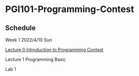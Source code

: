 # PGI101-Programming-Contest
## Schedule 
Week 1 2022/4/10 Sun 

[Lecture 0 Introduction to Programming Contest](https://github.com/PiggyHub/PGI101-Programming-Contest/blob/main/Week%201/Lecture%200.md)

Lecture 1 Programming Basic
              
Lab 1     
